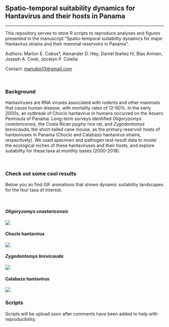 ## Spatio-temporal suitability dynamics for  Hantavirus and their hosts in Panama

<hr>

This repository serves to store R scripts to reproduce analyses and figures presented in the manuscript "Spatio-temporal suitability dynamics for major Hantavirus strains and their mammal reservoirs in Panama".

Authors: Marlon E. Cobos*, Alexander D. Hey, Daniel Ibañez IV, Blas Armien, Joseph A. Cook, Jocelyn P. Colella

Contact: manubio13@gmail.com

<br>

### Background

Hantaviruses are RNA viruses associated with rodents and other mammals that cause human disease, with mortality rates of 12-60%. In the early 2000s, an outbreak of Choclo hantavirus in humans occurred on the Azuero Peninsula of Panama. Long-term surveys identified *Oligoryzomys coastaricensis*, the Costa Rican pygmy rice rat, and *Zygodontomys brevicauda*, the short-tailed cane mouse, as the primary reservoir hosts of hantaviruses in Panama (Choclo and Calabazo hantavirus strains, respectively). We used specimen and pathogen test-result data to model the ecological niches of these hantaviruses and their hosts, and explore suitability for these taxa at monthly bases (2000-2018).

<br>

### Check out some cool results

Below you an find GIF animations that shows dynamic suitability landscapes for the four taxa of interest.

<br>

#### *Oligoryzomys coastaricensis* 

<img src="Figures/olco.gif" align="center"/>

<br>

#### Choclo hantavirus

<img src="Figures/choclo.gif" align="center"/>

<br>

#### *Zygodontomys brevicauda*

<img src="Figures/zybr.gif" align="center"/>

<br>

#### Calabazo hantavirus

<img src="Figures/calabazo.gif" align="center"/>

<br>

### Scripts

Scripts will be upload soon after comments have been added to help with reproducibility.